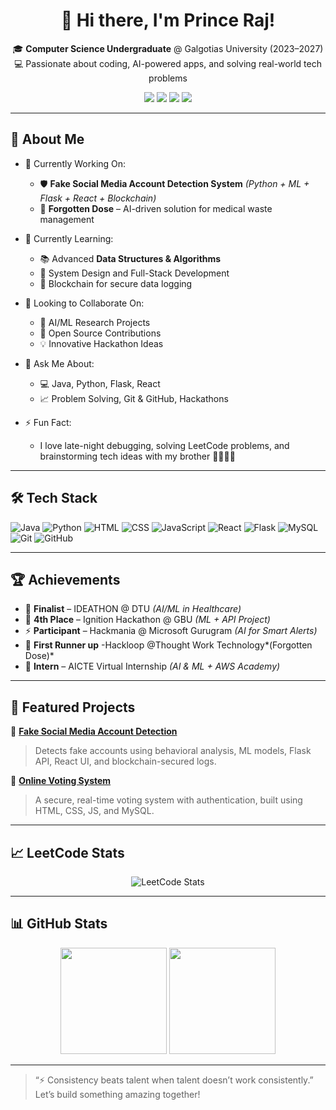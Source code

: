 <h1 align="center">👋 Hi there, I'm Prince Raj!</h1>

<p align="center">
  🎓 <b>Computer Science Undergraduate</b> @ Galgotias University (2023–2027)<br>
  💻 Passionate about coding, AI-powered apps, and solving real-world tech problems
</p>

<p align="center">
  <a href="mailto:princerajd7@gmail.com"><img src="https://img.shields.io/badge/Email-princerajd7@gmail.com-red?style=for-the-badge&logo=gmail&logoColor=white"></a>
  <a href="https://www.linkedin.com/in/prince-raj-1a1801309/"><img src="https://img.shields.io/badge/LinkedIn-Connect-blue?style=for-the-badge&logo=linkedin"></a>
  <a href="https://leetcode.com/u/prince12raj/"><img src="https://img.shields.io/badge/LeetCode-Profile-orange?style=for-the-badge&logo=leetcode"></a>
  <a href="https://github.com/prince12raj"><img src="https://img.shields.io/badge/GitHub-Follow-black?style=for-the-badge&logo=github"></a>
</p>

---

## 🚀 About Me

- 🔭 Currently Working On:
  - 🛡️ **Fake Social Media Account Detection System** *(Python + ML + Flask + React + Blockchain)*
  - 💊 **Forgotten Dose** – AI-driven solution for medical waste management

- 🌱 Currently Learning:
  - 📚 Advanced **Data Structures & Algorithms**
  - 🧱 System Design and Full-Stack Development
  - 🔗 Blockchain for secure data logging

- 👯 Looking to Collaborate On:
  - 🤖 AI/ML Research Projects
  - 🧩 Open Source Contributions
  - 💡 Innovative Hackathon Ideas

- 💬 Ask Me About:
  - 💻 Java, Python, Flask, React
  - 📈 Problem Solving, Git & GitHub, Hackathons

- ⚡ Fun Fact:
  - I love late-night debugging, solving LeetCode problems, and brainstorming tech ideas with my brother 👨‍💻👨‍💻

---

## 🛠️ Tech Stack

![Java](https://img.shields.io/badge/Java-007396?style=flat&logo=java&logoColor=white)
![Python](https://img.shields.io/badge/Python-306998?style=flat&logo=python&logoColor=white)
![HTML](https://img.shields.io/badge/HTML5-E34F26?style=flat&logo=html5&logoColor=white)
![CSS](https://img.shields.io/badge/CSS3-1572B6?style=flat&logo=css3&logoColor=white)
![JavaScript](https://img.shields.io/badge/JavaScript-F7DF1E?style=flat&logo=javascript&logoColor=black)
![React](https://img.shields.io/badge/React-61DAFB?style=flat&logo=react&logoColor=black)
![Flask](https://img.shields.io/badge/Flask-000000?style=flat&logo=flask)
![MySQL](https://img.shields.io/badge/MySQL-4479A1?style=flat&logo=mysql&logoColor=white)
![Git](https://img.shields.io/badge/Git-F05032?style=flat&logo=git&logoColor=white)
![GitHub](https://img.shields.io/badge/GitHub-181717?style=flat&logo=github)

---

## 🏆 Achievements

- 🥇 **Finalist** – IDEATHON @ DTU *(AI/ML in Healthcare)*
- 🥈 **4th Place** – Ignition Hackathon @ GBU *(ML + API Project)*
- ⚡ **Participant** – Hackmania @ Microsoft Gurugram *(AI for Smart Alerts)*
- 🥇 **First Runner up** -Hackloop @Thought Work Technology*(Forgotten Dose)*
- 🧠 **Intern** – AICTE Virtual Internship *(AI & ML + AWS Academy)*

---

## 📌 Featured Projects

🔗 [**Fake Social Media Account Detection**](https://github.com/prince12raj/finalguviprincegroup)  
> Detects fake accounts using behavioral analysis, ML models, Flask API, React UI, and blockchain-secured logs.

🔗 [**Online Voting System**](https://github.com/prince12raj/finalguviprincegroup)  
> A secure, real-time voting system with authentication, built using HTML, CSS, JS, and MySQL.

---

## 📈 LeetCode Stats

<p align="center">
  <img src="https://leetcard.jacoblin.cool/prince12raj?theme=dark&font=Karma&ext=heatmap" alt="LeetCode Stats">
</p>

---

## 📊 GitHub Stats

<p align="center">
  <img src="https://github-readme-stats.vercel.app/api?username=prince12raj&show_icons=true&theme=tokyonight" height="170">
  <img src="https://github-readme-stats.vercel.app/api/top-langs/?username=prince12raj&layout=compact&theme=tokyonight" height="170">
</p>

---

> “⚡ Consistency beats talent when talent doesn’t work consistently.”  
> Let’s build something amazing together!
